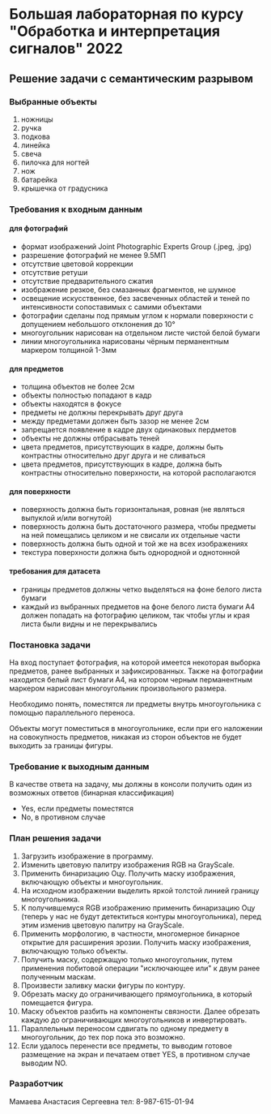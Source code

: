 # Большая лабораторная по курсу "Обработка и интерпретация сигналов" 2022
## Решение задачи с семантическим разрывом

### Выбранные объекты
1. ножницы
2. ручка
3. подкова
4. линейка
5. свеча
6. пилочка для ногтей
7. нож
8. батарейка
9. крышечка от градусника


### Требования к входным данным
#### для фотографий
- формат изображений Joint Photographic Experts Group (.jpeg, .jpg)
- разрешение фотографий не менее 9.5МП
- отсутствие цветовой коррекции
- отсутствие ретуши
- отсутствие предварительного сжатия
- изображение резкое, без смазанных фрагментов, не шумное
- освещение искусственное, без засвеченных областей и теней по интенсивности сопоставимых с самими объектами
- фотографии сделаны под прямым углом к нормали поверхности с допущением небольшого отклонения до 10°
- многоугольник нарисован на отдельном листе чистой белой бумаги
- линии многоугольника нарисованы чёрным перманентным маркером толщиной 1-3мм

#### для предметов
- толщина объектов не более 2см
- объекты полностью попадают в кадр
- объекты находятся в фокусе
- предметы не должны перекрывать друг друга
- между предметами должен быть зазор не менее 2см
- запрещается появление в кадре двух одинаковых пердметов
- объекты не должны отбрасывать теней
- цвета предметов, присутствующих в кадре, должны быть контрастны относительно друг друга и не сливаться
- цвета предметов, присутствующих в кадре, должна быть контрастны относительно поверхности, на которой располагаются

#### для поверхности
- поверхность должна быть горизонтальная, ровная (не являться выпуклой и/или вогнутой)
- поверхность должна быть достаточного размера, чтобы предметы на ней помещались целиком и не свисали их отдельные части
- поверхность должна быть одной и той же на всех изображениях
- текстура поверхности должна быть однородной и однотонной

#### требования для датасета
- границы предметов должны четко выделяться на фоне белого листа бумаги
- каждый из выбранных предметов на фоне белого листа бумаги А4 должен попадать на фотографию целиком, так чтобы углы и края листа были видны и не перекрывались

### Постановка задачи
На вход поступает фотография, на которой имеется некоторая выборка предметов, ранее выбранных и зафиксированных. Также на фотографии находится белый лист бумаги А4, на котором черным перманентным маркером нарисован многоугольник произвольного размера. 

Необходимо понять, поместятся ли предметы внутрь многоугольника с помощью параллельного переноса.

Объекты могут поместиться в многоугольнике, если при его наложении на совокупность предметов, никакая из сторон объектов не будет выходить за границы фигуры.

### Требование к выходным данным
В качестве ответа на задачу, мы должны в консоли получить один из возможных ответов (бинарная классификация)
- Yes, если предметы поместятся
- No, в противном случае

### План решения задачи
1. Загрузить изображение в программу.
2. Изменить цветовую палитру изображения RGB на GrayScale.
3. Применить бинаризацию Оцу. Получить маску изображения, включающую объекты и многоугольник.
4. На исходном изображении выделить яркой толстой линией границу многоугольника.
5. К получившемуся RGB изображению применить бинаризацию Оцу (теперь у нас не будут детектиться контуры многоугольника), перед этим изменив цветовую палитру на GrayScale.
6. Применить морфологию, в частности, многомерное бинарное открытие для расширения эрозии. Получить маску изображения, включающую только объекты.
7. Получить маску, содержащую только многоугольник, путем применения побитовой операции "исключающее или" к двум ранее полученным маскам.
8. Произвести заливку маски фигуры по контуру. 
9. Обрезать маску до ограничивающего прямоугольника, в который помещается фигура.
10. Маску объектов разбить на компоненты связности. Далее обрезать каждую до ограничивающих многоугольников и инвертировать.
11. Параллельным переносом сдвигать по одному предмету в многоугольник, до тех пор пока это возможно.
12. Если удалось перенести все предметы, то выводим готовое размещение на экран и печатаем ответ YES, в противном случае выводим NO.


### Разработчик
Мамаева Анастасия Сергеевна
тел: 8-987-615-01-94
